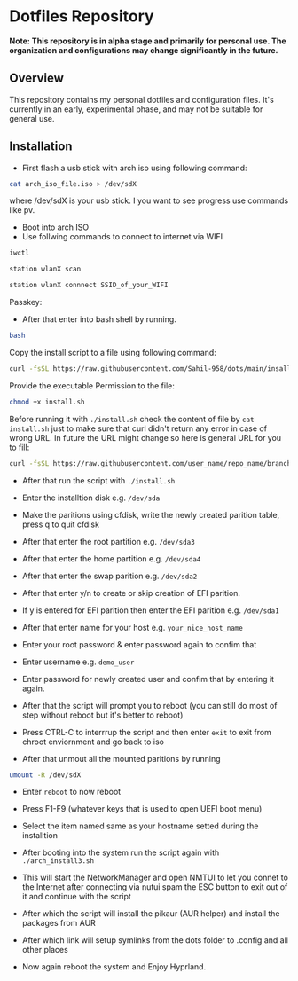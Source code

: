 # Dotfiles Repository

**Note: This repository is in alpha stage and primarily for personal use. The organization and configurations may change significantly in the future.**

## Overview

This repository contains my personal dotfiles and configuration files. It's currently in an early, experimental phase, and may not be suitable for general use.

## Installation

- First flash a usb stick with arch iso using following command:

```bash
cat arch_iso_file.iso > /dev/sdX 
```
where /dev/sdX is your usb stick. I you want to see progress use commands like pv.

- Boot into arch ISO
- Use follwing commands to connect to internet via WIFI

```zsh
iwctl
```

```zsh
station wlanX scan
```

```zsh
station wlanX connnect SSID_of_your_WIFI
```
Passkey: <ENTER YOUR PASSKEY>

- After that enter into bash shell by running.

```zsh
bash
```
Copy the install script to a file using following command:

```bash
curl -fsSL https://raw.githubusercontent.com/Sahil-958/dots/main/insall.sh > install.sh
```

Provide the executable Permission to the file:
```bash
chmod +x install.sh
```

Before running it with ``./install.sh`` check the content of file by ``cat install.sh`` just to make sure that curl didn't return any error in case of wrong URL.
In future the URL might change so  here is general URL for you to fill: 
```bash
curl -fsSL https://raw.githubusercontent.com/user_name/repo_name/branch_name/filename.txt > install.sh
```

- After that run the script with ``./install.sh``

- Enter the installtion disk e.g. ``/dev/sda``

- Make the paritions using cfdisk, write the newly created parition table, press q to quit cfdisk

- After that enter the root partition e.g. ``/dev/sda3``

- After that enter the home partition e.g. ``/dev/sda4``

- After that enter the swap parition e.g. ``/dev/sda2``

- After that enter y/n to create or skip creation of EFI parition. 

- If y is entered for EFI parition then enter the EFI parition e.g. ``/dev/sda1``

- After that enter name for your host e.g. ``your_nice_host_name``

- Enter your root password & enter password again to confim that

- Enter username e.g. ``demo_user``

- Enter password for newly created user and confim that by entering it again.

- After that the script will prompt you to reboot (you can still do most of step without reboot but it's better to reboot)

- Press CTRL-C to interrrup the script and then enter ``exit`` to exit from chroot enviornment and go back to iso 
- After that unmout all the mounted paritions by running

```bash
umount -R /dev/sdX 
```
- Enter ``reboot`` to now reboot

- Press F1-F9 (whatever keys that is used to open UEFI boot menu) 

- Select the item named same as your hostname setted during the installtion

- After booting into the system run the script again with ``./arch_install3.sh``

- This will start the NetworkManager and open NMTUI to let you connet to the Internet after connecting via nutui
spam the ESC button to exit out of it and continue with the script

- After which the script will install the pikaur (AUR helper) and install the packages from AUR

- After which link will setup symlinks from the dots folder to .config and all other places

- Now again reboot the system and Enjoy Hyprland.






